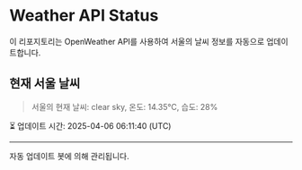 
# Weather API Status

이 리포지토리는 OpenWeather API를 사용하여 서울의 날씨 정보를 자동으로 업데이트합니다.

## 현재 서울 날씨
> 서울의 현재 날씨: clear sky, 온도: 14.35°C, 습도: 28%

⏳ 업데이트 시간: 2025-04-06 06:11:40 (UTC)

---
자동 업데이트 봇에 의해 관리됩니다.
